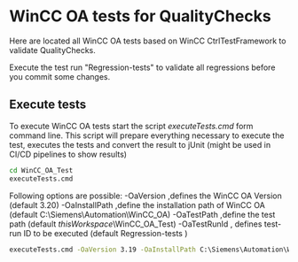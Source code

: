 # WinCC OA tests for QualityChecks

Here are located all WinCC OA tests based on WinCC CtrlTestFramework to validate QualityChecks.

Execute the test run "Regression-tests" to validate all regressions before you commit some changes.

## Execute tests

To execute WinCC OA tests start the script *executeTests.cmd* form command line.
This script will prepare everything necessary to execute the test, executes the tests and convert the result to jUnit (might be used in CI/CD pipelines to show results)

``` bat
cd WinCC_OA_Test
executeTests.cmd
```

Following options are possible:
-OaVersion ,defines the WinCC OA Version (default 3.20)
-OaInstallPath ,define the installation path of WinCC OA (default C:\Siemens\Automation\WinCC_OA\)
-OaTestPath ,define the test path (default *thisWorkspace*\WinCC_OA_Test\)
-OaTestRunId , defines test-run ID to be executed (default Regression-tests )

``` bat
executeTests.cmd -OaVersion 3.19 -OaInstallPath C:\Siemens\Automation\WinCC_OA\ -OaTestPath C:\ws\Siemens\CtrlppCheck\WinCC_OA_Test\ -OaTestRunId Regression-tests
```
